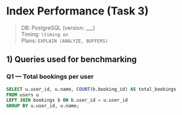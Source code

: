 # Index Performance (Task 3)

> DB: PostgreSQL (version: ___)  
> Timing: `\timing on`  
> Plans: `EXPLAIN (ANALYZE, BUFFERS)`

## 1) Queries used for benchmarking
### Q1 — Total bookings per user
```sql
SELECT u.user_id, u.name, COUNT(b.booking_id) AS total_bookings
FROM users u
LEFT JOIN bookings b ON b.user_id = u.user_id
GROUP BY u.user_id, u.name;
